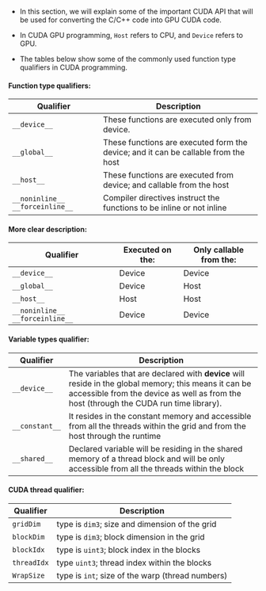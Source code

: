 * In this section, we will explain some of the important CUDA API that will be used for converting the C/C++ code into GPU CUDA code. 

* In CUDA GPU programming, `Host` refers to CPU, and `Device` refers to GPU.  

* The tables below show some of the commonly used function type qualifiers in CUDA 
programming. 

####  Function type qualifiers: 

| Qualifier               | Description   |
|-------|------------------------|
| `__device__ `       | These functions are executed only from device.              |
| `__global__`        | These functions are executed form the device; and it can be callable from the host       |
| `__host__`          |  These functions are executed from device; and callable from the host | 
| `__noninline__` `__forceinline__` | Compiler directives instruct the functions to be inline or not inline | 


#### More clear description:

| Qualifier                               | Executed on the: | Only callable  from the: |
|--------------------------------|------------------|--------------------------|
| `__device__`                     | Device           | Device                   |
| `__global__`                     | Device           | Host                     |
| `__host__`                       | Host             | Host                     |
| `__noninline__` `__forceinline__` | Device           | Device                   |



####  Variable types qualifier:

| Qualifier               | Description   |
|---| ----|
| `__device__ `       | The variables that are declared with __device__ will reside in the global memory; this means it can be accessible from the device as well as from the host (through the CUDA run time library).              |
| `__constant__`        | It resides in the constant memory and accessible from all the threads within the grid and from the host through the runtime |
| `__shared__`          | Declared variable will be residing in the shared memory of a thread block and will be only accessible from all the threads within the block | 

#### CUDA thread qualifier:

| Qualifier               | Description   |
| ----| -----|
| `gridDim` | type is `dim3`; size and dimension of the grid | 
| `blockDim` | type is `dim3`; block dimension in the grid| 
| `blockIdx` | type is `uint3`; block index in the blocks| 
| `threadIdx` | type `uint3`; thread index within the blocks | 
| `WrapSize` | type is `int`;  size of the warp (thread numbers)| 


